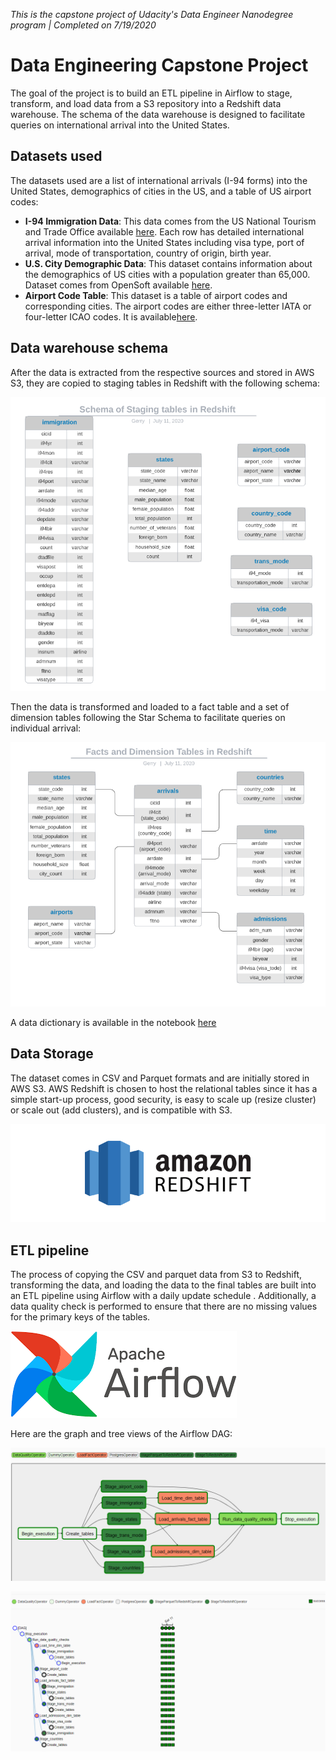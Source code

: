 _This is the capstone project of Udacity's Data Engineer Nanodegree program | Completed on 7/19/2020_

# Data Engineering Capstone Project

The goal of the project is to build an ETL pipeline in Airflow to stage, transform, and load data from a S3 repository into a Redshift data warehouse. The schema of the data warehouse is designed to facilitate queries on international arrival into the United States. 

## Datasets used

The datasets used are a list of international arrivals (I-94 forms) into the United States, demographics of cities in the US, and a table of US airport codes:


- **I-94 Immigration Data**: This data comes from the US National Tourism and Trade Office available [here](https://travel.trade.gov/research/reports/i94/historical/2016.html). Each row has detailed international arrival information into the United States including visa type, port of arrival, mode of transportation, country of origin, birth year. 
- **U.S. City Demographic Data**: This dataset contains information about the demographics of US cities with a population greater than 65,000. Dataset comes from OpenSoft available [here](https://public.opendatasoft.com/explore/dataset/us-cities-demographics/export/). 
- **Airport Code Table**: This dataset is a table of airport codes and corresponding cities. The airport codes are either three-letter IATA or four-letter ICAO codes. It is available[here](https://datahub.io/core/airport-codes#data).


## Data warehouse schema

After the data is extracted from the respective sources and stored in AWS S3, they are copied to staging tables in Redshift with the following schema:

![Staging tables](images/staging_tables.png)


Then the data is transformed and loaded to a fact table and a set of dimension tables following the Star Schema to facilitate queries on individual arrival:

![Facts and dimension tables](images/fact_dimension_tables.png)

A data dictionary is available in the notebook [here](project_notebook.ipynb)

## Data Storage

The dataset comes in CSV and Parquet formats and are initially stored in AWS S3. AWS Redshift is chosen to host the relational tables since it has a simple start-up process, good security, is easy to scale up (resize cluster) or scale out (add clusters), and is compatible with S3. 

![Redshift logo](images/amazon_redshift_logo1.png)


## ETL pipeline

The process of copying the CSV and parquet data from S3 to Redshift, transforming the data, and loading the data to the final tables are built into an ETL pipeline using Airflow with a daily update schedule . Additionally, a data quality check is performed to ensure that there are no missing values for the primary keys of the tables. 


![Airflow logo](images/airflow-image1.png)

Here are the graph and tree views of the Airflow DAG:

![Graph DAG](images/dag_image.png)


![Tree DAG](images/success_dag.png)

